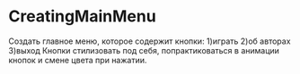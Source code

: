 # CreatingMainMenu
 Создать главное меню, которое содержит кнопки: 1)играть 2)об авторах 3)выход Кнопки стилизовать под себя, попрактиковаться в анимации кнопок и смене цвета при нажатии.
